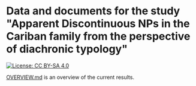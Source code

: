 # Data and documents for the study "Apparent Discontinuous NPs in the Cariban family from the perspective of diachronic typology"

[![License: CC BY-SA 4.0](https://img.shields.io/badge/License-CC_BY--SA_4.0-blue.svg)](https://creativecommons.org/licenses/by-sa/4.0/)

[OVERVIEW.md](OVERVIEW.md) is an overview of the current results.